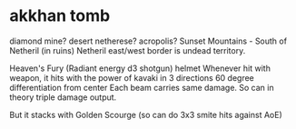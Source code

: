 # akkhan tomb

diamond mine?
desert netherese?
acropolis?
Sunset Mountains - South of Netheril (in ruins)
Netheril east/west border is undead territory.

Heaven's Fury (Radiant energy d3 shotgun) helmet
Whenever hit with weapon, it hits with the power of kavaki in 3 directions
60 degree differentiation from center
Each beam carries same damage. So can in theory triple damage output.

But it stacks with Golden Scourge (so can do 3x3 smite hits against AoE)
